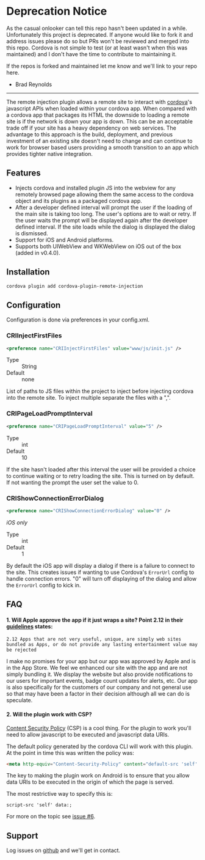 # Deprecation Notice

As the casual onlooker can tell this repo hasn't been updated in a while.  Unfortunately this project is deprecated.  If anyone would like to fork it and address issues please do so but PRs won't be reviewed and merged into this repo.  Cordova is not simple to test (or at least wasn't when this was maintained) and I don't have the time to contribute to maintaining it.

If the repos is forked and maintained let me know and we'll link to your repo here.

- Brad Reynolds

---

The remote injection plugin allows a remote site to interact with [cordova](https://cordova.apache.org)'s javascript APIs when loaded within your cordova app.  When compared with a cordova app that packages its HTML the downside to loading a remote site is if the network is down your app is down.  This can be an acceptable trade off if your site has a heavy dependency on web services.  The advantage to this approach is the build, deployment, and previous investment of an existing site doesn't need to change and can continue to work for browser based users providing a smooth transition to an app which provides tighter native integration.

## Features
* Injects cordova and installed plugin JS into the webview for any remotely browsed page allowing them the same access to the cordova object and its plugins as a packaged cordova app.
* After a developer defined interval will prompt the user if the loading of the main site is taking too long.  The user's options are to wait or retry.  If the user waits the prompt will be displayed again after the developer defined interval.  If the site loads while the dialog is displayed the dialog is dismissed.
* Support for iOS and Android platforms.
* Supports both UIWebView and WKWebView on iOS out of the box (added in v0.4.0).

## Installation
```bash
cordova plugin add cordova-plugin-remote-injection
```

## Configuration
Configuration is done via preferences in your config.xml.

### CRIInjectFirstFiles
```xml
<preference name="CRIInjectFirstFiles" value="www/js/init.js" />
```

<dl>
<dt>Type</dt><dd>String</dd>
<dt>Default</dt><dd>none</dd>
</dl>

List of paths to JS files within the project to inject before injecting cordova into the remote site.  To inject multiple separate the files with a ",".

<preference name="CRIInjectFirstFiles" value="www/js/file1.js,www/js/file2.js" />

### CRIPageLoadPromptInterval
```xml
<preference name="CRIPageLoadPromptInterval" value="5" />
```

<dl>
<dt>Type</dt>
<dd>int</dd>
<dt>Default</dt><dd>10</dd>
</dl>

If the site hasn't loaded after this interval the user will be provided a choice to continue waiting or to retry loading the site.  This is turned on by default.  If not wanting the prompt the user set the value to 0.

### CRIShowConnectionErrorDialog
```xml
<preference name="CRIShowConnectionErrorDialog" value="0" />
```

<em>iOS only</em>

<dl>
<dt>Type</dt>
<dd>int</dd>
<dt>Default</dt><dd>1</dd>
</dl>

By default the iOS app will display a dialog if there is a failure to connect to the site.  This creates issues if wanting to use Cordova's <code>ErrorUrl</code> config to handle connection errors.  "0" will turn off displaying of the dialog and allow the <code>ErrorUrl</code> config to kick in.

## FAQ

#### 1. Will Apple approve the app if it just wraps a site?  Point 2.12 in their [guidelines](https://developer.apple.com/app-store/review/guidelines/#functionality) states:

`2.12 Apps that are not very useful, unique, are simply web sites bundled as Apps, or do not provide any lasting entertainment value may be rejected`

I make no promises for your app but our app was approved by Apple and is in the App Store.  We feel we enhanced our site with the app and are not simply bundling it.  We display the website but also provide notifications to our users for important events, badge count updates for alerts, etc.  Our app is also specifically for the customers of our company and not general use so that may have been a factor in their decision although all we can do is speculate.

#### 2. Will the plugin work with CSP?

[Content Security Policy](https://developer.mozilla.org/en-US/docs/Web/Security/CSP) (CSP) is a cool thing.  For the plugin to work you'll need to allow javascript to be executed and javascript data URIs.

The default policy generated by the cordova CLI will work with this plugin.  At the point in time this was written the policy was:

```html
<meta http-equiv="Content-Security-Policy" content="default-src 'self' data: gap: https://ssl.gstatic.com 'unsafe-eval'; style-src 'self' 'unsafe-inline'; media-src *">
```

The key to making the plugin work on Android is to ensure that you allow data URIs to be executed in the origin of which the page is served.

The most restrictive way to specify this is:
```
script-src 'self' data:;
```

For more on the topic see [issue #6](https://github.com/TruckMovers/cordova-plugin-remote-injection/issues/6).

## Support

Log issues on [github](https://github.com/TruckMovers/cordova-plugin-remote-injection) and we'll get in contact.

